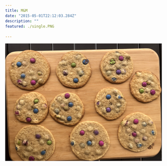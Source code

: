 ```yaml
---
title: M&M
date: "2015-05-01T22:12:03.284Z"
description: ""
featured: ./single.PNG

---
```


![Look at all of those M&M cookies](./M&M.JPG)